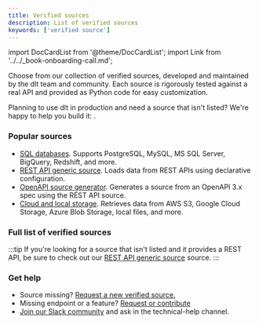 ```yaml
---
title: Verified sources
description: List of verified sources
keywords: ['verified source']
---
```

import DocCardList from '@theme/DocCardList';
import Link from '../../_book-onboarding-call.md';

Choose from our collection of verified sources, developed and maintained by the dlt team and community. Each source is rigorously tested against a real API and provided as Python code for easy customization.

Planning to use dlt in production and need a source that isn't listed? We're happy to help you build it: <Link />.

### Popular sources

- [SQL databases](sql_database). Supports PostgreSQL, MySQL, MS SQL Server, BigQuery, Redshift, and more.
- [REST API generic source](rest_api). Loads data from REST APIs using declarative configuration.
- [OpenAPI source generator](openapi-generator). Generates a source from an OpenAPI 3.x spec using the REST API source.
- [Cloud and local storage](filesystem). Retrieves data from AWS S3, Google Cloud Storage, Azure Blob Storage, local files, and more.

### Full list of verified sources

<DocCardList />

:::tip
If you're looking for a source that isn't listed and it provides a REST API, be sure to check out our [REST API generic source](rest_api)
 source.
:::


### Get help

* Source missing? [Request a new verified source.](https://github.com/dlt-hub/verified-sources/issues/new?template=source-request.md)
* Missing endpoint or a feature? [Request or contribute](https://github.com/dlt-hub/verified-sources/issues/new?template=extend-a-source.md)
* [Join our Slack community](https://dlthub.com/community) and ask in the technical-help channel.
